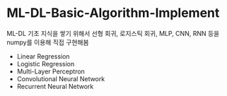 # ML-DL-Basic-Algorithm-Implement
ML-DL 기초 지식을 쌓기 위해서 선형 회귀, 로지스틱 회귀, MLP, CNN, RNN 등을 numpy를 이용해 직접 구현해봄

- Linear Regression
- Logistic Regression
- Multi-Layer Perceptron
- Convolutional Neural Network
- Recurrent Neural Network